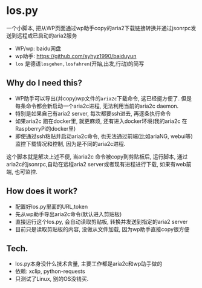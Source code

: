# los.py

 一个小脚本, 把从WP页面通过wp助手copy的aria2下载链接转换并通过jsonrpc发送到远程或已启动的aria2服务

- WP/wp: baidu网盘
- wp助手: https://github.com/syhyz1990/baiduyun
- `los` 是德语`losgehen,losfahren`(开始,出发,行动)的简写

## Why do I need this?

- WP助手可以导出(并copy)wp文件的`aria2c`下载命令, 这已经挺方便了. 但是每条命令都会新启动一个aria2c进程, 无法利用当前的aria2c daemon.
- 特别是如果自己有aria2 server, 每次都要ssh进去, 再逐条执行命令
- 如果aria2c 跑在docker里, 就更麻烦, 还有进入docker环境(我的aria2c 在RaspberryPi的docker里)
- 即使通过ssh粘贴并启动aria2c命令, 也无法通过前端(比如ariaNG, webui等)监控下载情况和控制, 因为是不同的aria2c进程.

这个脚本就是解决上述不便, 当aria2c 命令被copy到剪贴板后, 运行脚本, 通过aria2c的jsonrpc,自动在远程aria2 server或者现有进程进行下载, 如果有web前端, 也可监控.

## How does it work?

- 配置好los.py里面的URL,token
- 先从wp助手导出aria2c命令(默认进入剪贴板)
- 直接运行这个los.py, 会自动读取剪贴板, 转换并发送到指定的aria2 server
- 目前只是读取剪贴板的内容, 没做从文件加载, 因为wp助手直接copy很方便

## Tech.

- los.py本身没什么技术含量, 主要工作都是aria2c和wp助手做的
- 依赖: xclip, python-requests
- 只测试了Linux, 别的OS没钱买.
